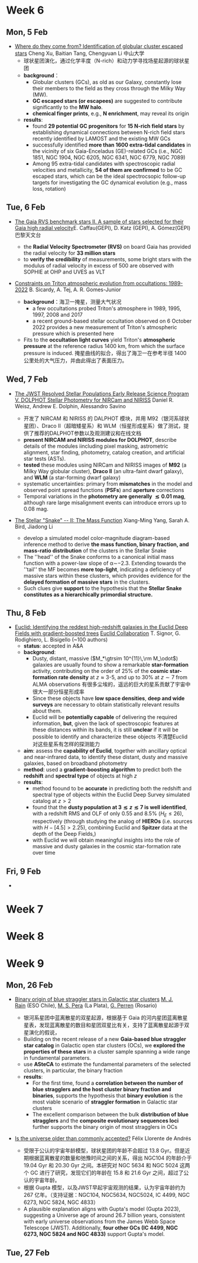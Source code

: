 # Week 6
## Mon, 5 Feb
- [Where do they come from? Identification of globular cluster escaped stars](https://arxiv.org/abs/2402.01133) Cheng Xu, Baitian Tang, Chengyuan Li 中山大学
	- 球状星团演化，通过化学丰度（N-rich）和动力学寻找场星起源的球状星团
	- **background**：
		- Globular clusters (GCs), as old as our Galaxy, constantly lose their members to the field as they cross through the Milky Way (MW).
		- **GC escaped stars (or escapees)** are suggested to contribute significantly to the **MW halo**.
		- **chemical finger prints**, e.g., **N enrichment**, may reveal its origin
	- **results**:
		- found **29 potential GC progenitors** for **15 N-rich field stars** by establishing dynamical connections between N-rich field stars recently identified by LAMOST and the existing MW GCs
		- successfully identified **more than 1600 extra-tidal candidates** in the vicinity of six Gaia-Enceladus (GE)-related GCs (i.e., NGC 1851, NGC 1904, NGC 6205, NGC 6341, NGC 6779, NGC 7089)
		- Among 95 extra-tidal candidates with spectroscopic radial velocities and metallicity, **54 of them are confirmed** to be GC escaped stars, which can be the ideal spectrocsopic follow-up targets for investigating the GC dynamical evolution (e.g., mass loss, rotation)

## Tue, 6 Feb
- [The Gaia RVS benchmark stars II. A sample of stars selected for their Gaia high radial velocity](https://arxiv.org/abs/2402.02878)E. Caffau(GEPI), D. Katz (GEPI), A. Gómez(GEPI) 巴黎天文台
	- the **Radial Velocity Spectrometer (RVS)** on board Gaia has provided the radial velocity for **33 million stars**
	- to **verify the credibility** of measurements, some bright stars with the modulus of radial velocity in excess of 500 are observed with SOPHIE at OHP and UVES as VLT

- [Constraints on Triton atmospheric evolution from occultations: 1989-2022](https://arxiv.org/abs/2402.02476) B. Sicardy, A. Tej, A. R. Gomes-Junior
	- **background**：海卫一掩星，测量大气状况
		- a few occultations probed Triton's atmosphere in 1989, 1995, 1997, 2008 and 2017
		- a recent ground-based stellar occultation observed on 6 October 2022 provides a new measurement of Triton's atmospheric pressure which is presented here
	- Fits to the **occultation light curves** yield Triton's **atmospheric pressure** at the reference radius 1400 km, from which the surface pressure is induced. 掩星曲线的拟合，得出了海卫一在参考半径 1400 公里处的大气压力，并由此得出了表面压力。

## Wed, 7 Feb
- [The JWST Resolved Stellar Populations Early Release Science Program V. DOLPHOT Stellar Photometry for NIRCam and NIRISS](https://arxiv.org/abs/2402.03504) Daniel R. Weisz, Andrew E. Dolphin, Alessandro Savino
	- 开发了 NIRCAM 和 NIRISS 的 DALPHOT 模块，并用 M92（银河系球状星团）、Draco II（超暗矮星系）和 WLM（恒星形成星系）做了测试，提供了推荐的DALPHOT参数以及观测建议和在线文档
	- **present NIRCAM and NIRISS modules for DOLPHOT**, describe details of the modules iincluding pixel masking, astrometric alignment, star finding, photometry, catalog creation, and artificial star tests (ASTs).
	- **tested** these modules using NIRCam and NIRISS images of **M92** (a Milky Way globular cluster), **Draco II** (an ultra-faint dwarf galaxy), and **WLM** (a star-forming dwarf galaxy)
	- systematic uncertainties: primary from **mismatches** in the model and observed point spread functions (**PSFs**) and **aperture** corrections
	- Temporal variations in the **photometry are generally $\lesssim0.01$ mag**, although rare large misalignment events can introduce errors up to 0.08 mag.

- [The Stellar "Snake" -- II: The Mass Function](https://arxiv.org/abs/2402.04130) Xiang-Ming Yang, Sarah A. Bird, Jiadong Li
	- develop a simulated model color-magnitude diagram-based inference method to derive **the mass function, binary fraction, and mass-ratio distribution** of the clusters in the Stellar Snake
	- The ''head'' of the Snake conforms to a canonical initial mass function with a power-law slope of α∼−2.3. Extending towards the ''tail'' the MF becomes **more top-light**, indicating a deficiency of massive stars within these clusters, which provides evidence for the **delayed formation of massive stars** in the clusters. 
	- Such clues give **support** to the hypothesis that the **Stellar Snake constitutes as a hierarchically primordial structure.**

## Thu, 8 Feb
- [Euclid: Identifying the reddest high-redshift galaxies in the Euclid Deep Fields with gradient-boosted trees](https://arxiv.org/abs/2402.04800) [Euclid Collaboration](https://arxiv.org/search/astro-ph?searchtype=author&query=Euclid+Collaboration) T. Signor, G. Rodighiero, L. Bisigello (~100 authors)
	- **status**: accepted in A&A
	- **background**:
		- Dusty, distant, massive ($M_*\gtrsim 10^{11}\,\rm M_\odot$) galaxies are usually found to show a remarkable **star-formation** activity, contributing on the order of $25\%$ of the **cosmic star-formation rate density** at $z\approx3$-$5$, and up to $30\%$ at $z\sim7$ from ALMA observations 有很多尘埃的，遥远的巨大的星系贡献了宇宙中很大一部分恒星形成率
		- Since these objects have **low space densities**, **deep and wide surveys** are necessary to obtain statistically relevant results about them.
		- Euclid will be **potentially capable** of delivering the required information, **but**, given the lack of spectroscopic features at these distances within its bands, it is still **unclear** if it will be possible to identify and characterize these objects 不清楚Euclid对这些星系有怎样的探测能力
	- **aim**: assess the **capability of Euclid**, together with ancillary optical and near-infrared data, to identify these distant, dusty and massive galaxies, based on broadband photometry
	- **method**: used a **gradient-boosting algorithm** to predict both the **redshift** and **spectral type** of objects at high $z$
	- **results**:
		- method foound to be **accurate** in predicting both the redshift and spectral type of objects within the Euclid Deep Survey simulated catalog at $z>2$
		- found that the **dusty population at $3\lesssim z\lesssim 7$ is well identified**, with a redshift RMS and OLF of only $0.55$ and $8.5\%$ ($H_E\leq26$), respectively (through studying the analog of **HIEROs** (i.e. sources with $H-[4.5]>2.25$), combining Euclid and **Spitzer** data at the depth of the Deep Fields,)
		- with Euclid we will obtain meaningful insights into the role of massive and dusty galaxies in the cosmic star-formation rate over time

## Fri, 9 Feb
- 

# Week 7

# Week 8

# Week 9
## Mon, 26 Feb
- [Binary origin of blue straggler stars in Galactic star clusters](https://arxiv.org/abs/2402.14990) [M. J. Rain](https://arxiv.org/search/astro-ph?searchtype=author&query=Rain%2C+M+J) (ESO Chile), [M. S. Pera](https://arxiv.org/search/astro-ph?searchtype=author&query=Pera%2C+M+S) (La Plata), [G. Perren](https://arxiv.org/search/astro-ph?searchtype=author&query=Perren%2C+G) (Rosario)
	- 银河系星团中蓝离散星的双星起源，根据基于 Gaia 的河内星团蓝离散星星表，发现蓝离散星的数目和星团双星比有关，支持了蓝离散星起源于双星演化的假说，
	- Building on the recent release of a new **Gaia-based blue straggler star catalog** in Galactic open star clusters (OCs), we **explored the properties of these stars** in a cluster sample spanning a wide range in fundamental parameters.
	- use **ASteCA** to estimate the fundamental parameters of the selected clusters, in particular, the binary fraction
	- **results**:
		- For the first time, found a **correlation between the number of blue stragglers and the host cluster binary fraction and binaries**, supports the hypothesis that **binary evolution** is the most viable scenario of **straggler formation** in Galactic star clusters
		- The excellent comparison between the bulk **distribution of blue stragglers** and the **composite evolutionary sequences loci** further supports the binary origin of most stragglers in OCs

- [Is the universe older than commonly accepted?](https://arxiv.org/abs/2401.11549) Félix Llorente de Andrés
	- 受限于公认的宇宙年龄模型，球状星团的年龄不会超过 13.8 Gyr。但是近期根据蓝离散星的数量和弛豫时间之间的关系，得出 NGC104 的年龄介于19.04 Gyr 和 20.30 Gyr 之间。本研究对 NGC 5634 和 NGC 5024 这两个 GC 进行了研究，发现它们的年龄在 15.8 和 21.6 Gyr 之间，超过了公认的宇宙年龄。
	- 根据 Gupta 模型，以及JWST早起宇宙观测的结果，认为宇宙年龄约为 267 亿年。（支持证据：NGC104, NGC5634, NGC5024, IC 4499, NGC 6273, NGC 5824, NGC 4833）
	- A plausible explanation aligns with Gupta's model (Gupta 2023), suggesting a Universe age of around 26.7 billion years, consistent with early universe observations from the James Webb Space Telescope (JWST). Additionally, **four other GCs (IC 4499, NGC 6273, NGC 5824 and NGC 4833)** support Gupta's model.

## Tue, 27 Feb
